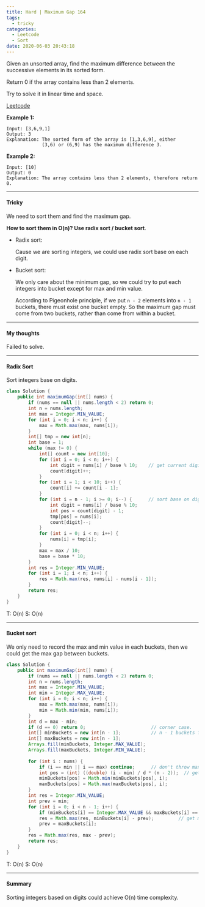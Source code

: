 ```yaml
---
title: Hard | Maximum Gap 164
tags:
  - tricky
categories:
  - Leetcode
  - Sort
date: 2020-06-03 20:43:18
---
```


Given an unsorted array, find the maximum difference between the successive elements in its sorted form.

Return 0 if the array contains less than 2 elements.

Try to solve it in linear time and space.

[Leetcode](https://leetcode.com/problems/maximum-gap/)

<!--more-->

**Example 1:**

```
Input: [3,6,9,1]
Output: 3
Explanation: The sorted form of the array is [1,3,6,9], either
             (3,6) or (6,9) has the maximum difference 3.
```

**Example 2:**

```
Input: [10]
Output: 0
Explanation: The array contains less than 2 elements, therefore return 0.
```

---

#### Tricky 

We need to sort them and find the maximum gap.

**How to sort them in O(n)?  Use radix sort / bucket sort**.

* Radix sort:

  Cause we are sorting integers, we could use radix sort base on each digit.

* Bucket sort:

  We only care about the minimum gap, so we could try to put each integers into bucket except for max and min value.

  According to Pigeonhole principle, if we put `n - 2` elements into `n - 1` buckets, there must exist one bucket empty. So the maximum gap must come from two buckets, rather than come from within a bucket.

---

#### My thoughts 

Failed to solve.

---

#### Radix Sort

Sort integers base on digits.

```java
class Solution {
    public int maximumGap(int[] nums) {
        if (nums == null || nums.length < 2) return 0;
        int n = nums.length;
        int max = Integer.MIN_VALUE;
        for (int i = 0; i < n; i++) {
            max = Math.max(max, nums[i]);
        }
        int[] tmp = new int[n];
        int base = 1;
        while (max != 0) {
            int[] count = new int[10];
            for (int i = 0; i < n; i++) {
                int digit = nums[i] / base % 10;    // get current digit.
                count[digit]++;
            }
            for (int i = 1; i < 10; i++) {
                count[i] += count[i - 1];
            }
            for (int i = n - 1; i >= 0; i--) {      // sort base on digit.
                int digit = nums[i] / base % 10;
                int pos = count[digit] - 1;
                tmp[pos] = nums[i];
                count[digit]--;
            }
            for (int i = 0; i < n; i++) {
                nums[i] = tmp[i];
            }
            max = max / 10;
            base = base * 10;
        }
        int res = Integer.MIN_VALUE;
        for (int i = 1; i < n; i++) {
            res = Math.max(res, nums[i] - nums[i - 1]);
        }
        return res;
    }
}
```

T: O(n)		S: O(n)

---

#### Bucket sort

We only need to record the max and min value in each buckets, then we could get the max gap between buckets.

```java
class Solution {
    public int maximumGap(int[] nums) {
        if (nums == null || nums.length < 2) return 0;
        int n = nums.length;
        int max = Integer.MIN_VALUE;
        int min = Integer.MAX_VALUE;
        for (int i = 0; i < n; i++) {
            max = Math.max(max, nums[i]);
            min = Math.min(min, nums[i]);
        }
        int d = max - min;
        if (d == 0) return 0;                        // corner case.
        int[] minBuckets = new int[n - 1];           // n - 1 buckets for n - 2 integers
        int[] maxBuckets = new int[n - 1];
        Arrays.fill(minBuckets, Integer.MAX_VALUE);
        Arrays.fill(maxBuckets, Integer.MIN_VALUE);
        
        for (int i : nums) {
            if (i == min || i == max) continue;      // don't throw max/min into buckets.
            int pos = (int) ((double) (i - min) / d * (n - 2));  // get index of bucket.
            minBuckets[pos] = Math.min(minBuckets[pos], i);
            maxBuckets[pos] = Math.max(maxBuckets[pos], i);
        }
        int res = Integer.MIN_VALUE;
        int prev = min;
        for (int i = 0; i < n - 1; i++) {
            if (minBuckets[i] == Integer.MAX_VALUE && maxBuckets[i] == Integer.MIN_VALUE) continue;
            res = Math.max(res, minBuckets[i] - prev);         // get max gap
            prev = maxBuckets[i];
        }
        res = Math.max(res, max - prev);              
        return res;
    }
}
```

T: O(n)			S: O(n)

---

#### Summary 

Sorting integers based on digits could achieve O(n) time complexity.